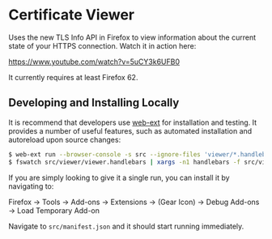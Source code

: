 Certificate Viewer
==================

Uses the new TLS Info API in Firefox to view information about the current state of your HTTPS connection. Watch it in action here:

https://www.youtube.com/watch?v=5uCY3k6UFB0

It currently requires at least Firefox 62.

## Developing and Installing Locally

It is recommend that developers use [web-ext](https://github.com/mozilla/web-ext) for installation and testing.  It provides a number of useful features, such as automated installation and autoreload upon source changes:

```bash
$ web-ext run --browser-console -s src --ignore-files 'viewer/*.handlebars'
$ fswatch src/viewer/viewer.handlebars | xargs -n1 handlebars -f src/viewer/viewer.handlebars.js
```

If you are simply looking to give it a single run, you can install it by navigating to:

Firefox -> Tools -> Add-ons -> Extensions -> (Gear Icon) -> Debug Add-ons -> Load Temporary Add-on

Navigate to `src/manifest.json` and it should start running immediately.

